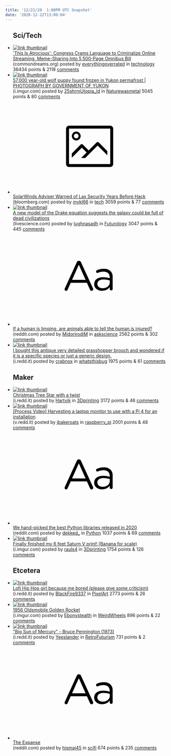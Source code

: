 ```yaml
---
title: '12/22/20  1:00PM UTC Snapshot'
date: '2020-12-22T13:00:04'
---
```

<ul>
<h2>Sci/Tech</h2>

<li><a href='https://www.commondreams.org/news/2020/12/21/atrocious-congress-crams-language-criminalize-online-streaming-meme-sharing-5500'><img src='https://b.thumbs.redditmedia.com/FYsyApL5EU64VUMj-_x9TiLUfwT1-jh-9uNFlf8-gXg.jpg' alt='link thumbnail'></a><div><div class='linkTitle'><a href='https://www.commondreams.org/news/2020/12/21/atrocious-congress-crams-language-criminalize-online-streaming-meme-sharing-5500'>'This Is Atrocious': Congress Crams Language to Criminalize Online Streaming, Meme-Sharing Into 5,500-Page Omnibus Bill</a></div>(commondreams.org) posted by <a href='https://www.reddit.com/user/everythingoverrated'>everythingoverrated</a> in <a href='https://www.reddit.com/r/technology'>technology</a> 36434 points & 2118 <a href='https://www.reddit.com/r/technology/comments/khv6w2/this_is_atrocious_congress_crams_language_to/'>comments</a></div></li>

<li><a href='https://i.imgur.com/w2ZD1CE.jpg'><img src='https://b.thumbs.redditmedia.com/MsP5eFfIFdmM2L_GkrEsmkoFSqoU_HxxEvl8lJo4Z7M.jpg' alt='link thumbnail'></a><div><div class='linkTitle'><a href='https://i.imgur.com/w2ZD1CE.jpg'>57,000 year-old wolf puppy found frozen in Yukon permafrost | PHOTOGRAPH BY GOVERNMENT OF YUKON</a></div>(i.imgur.com) posted by <a href='https://www.reddit.com/user/25shrmUtopia_ld'>25shrmUtopia_ld</a> in <a href='https://www.reddit.com/r/Naturewasmetal'>Naturewasmetal</a> 5045 points & 80 <a href='https://www.reddit.com/r/Naturewasmetal/comments/khnx2g/57000_yearold_wolf_puppy_found_frozen_in_yukon/'>comments</a></div></li>

<li><a href='https://www.bloomberg.com/news/articles/2020-12-21/solarwinds-adviser-warned-of-lax-security-years-before-hack?sref=ylv224K8'><svg version='1.1' viewBox='-34 -14 104 64' preserveAspectRatio='xMidYMid meet' xmlns='http://www.w3.org/2000/svg' xmlns:xlink='http://www.w3.org/1999/xlink'>
    <title>link thumbnail</title>
    <path d='M32,4H4A2,2,0,0,0,2,6V30a2,2,0,0,0,2,2H32a2,2,0,0,0,2-2V6A2,2,0,0,0,32,4ZM4,30V6H32V30Z'></path>
    <path d='M8.92,14a3,3,0,1,0-3-3A3,3,0,0,0,8.92,14Zm0-4.6A1.6,1.6,0,1,1,7.33,11,1.6,1.6,0,0,1,8.92,9.41Z'></path>
    <path d='M22.78,15.37l-5.4,5.4-4-4a1,1,0,0,0-1.41,0L5.92,22.9v2.83l6.79-6.79L16,22.18l-3.75,3.75H15l8.45-8.45L30,24V21.18l-5.81-5.81A1,1,0,0,0,22.78,15.37Z'></path>
    </svg></a><div><div class='linkTitle'><a href='https://www.bloomberg.com/news/articles/2020-12-21/solarwinds-adviser-warned-of-lax-security-years-before-hack?sref=ylv224K8'>SolarWinds Adviser Warned of Lax Security Years Before Hack</a></div>(bloomberg.com) posted by <a href='https://www.reddit.com/user/mykl66'>mykl66</a> in <a href='https://www.reddit.com/r/tech'>tech</a> 3059 points & 77 <a href='https://www.reddit.com/r/tech/comments/khko4d/solarwinds_adviser_warned_of_lax_security_years/'>comments</a></div></li>

<li><a href='https://www.livescience.com/milky-way-alien-life-map.html'><img src='https://b.thumbs.redditmedia.com/u-Ev2K0G-6Z30I9ZlGJNl29rnu4bPgWWjxZD0K4XwJE.jpg' alt='link thumbnail'></a><div><div class='linkTitle'><a href='https://www.livescience.com/milky-way-alien-life-map.html'>A new model of the Drake equation suggests the galaxy could be full of dead civilizations</a></div>(livescience.com) posted by <a href='https://www.reddit.com/user/lughnasadh'>lughnasadh</a> in <a href='https://www.reddit.com/r/Futurology'>Futurology</a> 3047 points & 445 <a href='https://www.reddit.com/r/Futurology/comments/khm9xu/a_new_model_of_the_drake_equation_suggests_the/'>comments</a></div></li>

<li><a href='https://www.reddit.com/r/askscience/comments/khm3aq/if_a_human_is_limping_are_animals_able_to_tell/'><svg version='1.1' viewBox='-34 -12 104 64' preserveAspectRatio='xMidYMid slice' xmlns='http://www.w3.org/2000/svg' xmlns:xlink='http://www.w3.org/1999/xlink'>
    <title>text link thumbnail</title>
    <path d='M12.19,8.84a1.45,1.45,0,0,0-1.4-1h-.12a1.46,1.46,0,0,0-1.42,1L1.14,26.56a1.29,1.29,0,0,0-.14.59,1,1,0,0,0,1,1,1.12,1.12,0,0,0,1.08-.77l2.08-4.65h11l2.08,4.59a1.24,1.24,0,0,0,1.12.83,1.08,1.08,0,0,0,1.08-1.08,1.64,1.64,0,0,0-.14-.57ZM6.08,20.71l4.59-10.22,4.6,10.22Z'>
    </path>
    <path d='M32.24,14.78A6.35,6.35,0,0,0,27.6,13.2a11.36,11.36,0,0,0-4.7,1,1,1,0,0,0-.58.89,1,1,0,0,0,.94.92,1.23,1.23,0,0,0,.39-.08,8.87,8.87,0,0,1,3.72-.81c2.7,0,4.28,1.33,4.28,3.92v.5a15.29,15.29,0,0,0-4.42-.61c-3.64,0-6.14,1.61-6.14,4.64v.05c0,2.95,2.7,4.48,5.37,4.48a6.29,6.29,0,0,0,5.19-2.48V26.9a1,1,0,0,0,1,1,1,1,0,0,0,1-1.06V19A5.71,5.71,0,0,0,32.24,14.78Zm-.56,7.7c0,2.28-2.17,3.89-4.81,3.89-1.94,0-3.61-1.06-3.61-2.86v-.06c0-1.8,1.5-3,4.2-3a15.2,15.2,0,0,1,4.22.61Z'>
    </path>
    </svg></a><div><div class='linkTitle'><a href='https://www.reddit.com/r/askscience/comments/khm3aq/if_a_human_is_limping_are_animals_able_to_tell/'>If a human is limping, are animals able to tell the human is injured?</a></div>(reddit.com) posted by <a href='https://www.reddit.com/user/MidorirodiM'>MidorirodiM</a> in <a href='https://www.reddit.com/r/askscience'>askscience</a> 2562 points & 302 <a href='https://www.reddit.com/r/askscience/comments/khm3aq/if_a_human_is_limping_are_animals_able_to_tell/'>comments</a></div></li>

<li><a href='https://i.redd.it/e0zmdw2uik661.jpg'><img src='https://a.thumbs.redditmedia.com/eCAl9dEdAawLPGAVVcy7Li6mwLVXOIrFPkslwzX-KM4.jpg' alt='link thumbnail'></a><div><div class='linkTitle'><a href='https://i.redd.it/e0zmdw2uik661.jpg'>I bought this antique very detailed grasshopper brooch and wondered if it is a specific species or just a generic design.</a></div>(i.redd.it) posted by <a href='https://www.reddit.com/user/crabnox'>crabnox</a> in <a href='https://www.reddit.com/r/whatsthisbug'>whatsthisbug</a> 1975 points & 61 <a href='https://www.reddit.com/r/whatsthisbug/comments/khktxy/i_bought_this_antique_very_detailed_grasshopper/'>comments</a></div></li>

<h2>Maker</h2>

<li><a href='https://i.redd.it/r2n4ccp1zk661.gif'><img src='https://b.thumbs.redditmedia.com/MW9wiNXUy5g62OqBbEsIAHlFGGTN-RXHo75zyOpjqWc.jpg' alt='link thumbnail'></a><div><div class='linkTitle'><a href='https://i.redd.it/r2n4ccp1zk661.gif'>Christmas Tree Star with a twist</a></div>(i.redd.it) posted by <a href='https://www.reddit.com/user/Hartvik'>Hartvik</a> in <a href='https://www.reddit.com/r/3Dprinting'>3Dprinting</a> 3172 points & 46 <a href='https://www.reddit.com/r/3Dprinting/comments/khmlgp/christmas_tree_star_with_a_twist/'>comments</a></div></li>

<li><a href='https://v.redd.it/87r41gzx3l661'><img src='https://b.thumbs.redditmedia.com/33xiCjKytQH_oHMDoV_Nd11yJN_GbTMXGDqCgptdkZw.jpg' alt='link thumbnail'></a><div><div class='linkTitle'><a href='https://v.redd.it/87r41gzx3l661'>[Process Video] Harvesting a laptop monitor to use with a Pi 4 for an installation</a></div>(v.redd.it) posted by <a href='https://www.reddit.com/user/jbakeroats'>jbakeroats</a> in <a href='https://www.reddit.com/r/raspberry_pi'>raspberry_pi</a> 2001 points & 48 <a href='https://www.reddit.com/r/raspberry_pi/comments/khn8c3/process_video_harvesting_a_laptop_monitor_to_use/'>comments</a></div></li>

<li><a href='https://www.reddit.com/r/Python/comments/khmijy/we_handpicked_the_best_python_libraries_released/'><svg version='1.1' viewBox='-34 -12 104 64' preserveAspectRatio='xMidYMid slice' xmlns='http://www.w3.org/2000/svg' xmlns:xlink='http://www.w3.org/1999/xlink'>
    <title>text link thumbnail</title>
    <path d='M12.19,8.84a1.45,1.45,0,0,0-1.4-1h-.12a1.46,1.46,0,0,0-1.42,1L1.14,26.56a1.29,1.29,0,0,0-.14.59,1,1,0,0,0,1,1,1.12,1.12,0,0,0,1.08-.77l2.08-4.65h11l2.08,4.59a1.24,1.24,0,0,0,1.12.83,1.08,1.08,0,0,0,1.08-1.08,1.64,1.64,0,0,0-.14-.57ZM6.08,20.71l4.59-10.22,4.6,10.22Z'>
    </path>
    <path d='M32.24,14.78A6.35,6.35,0,0,0,27.6,13.2a11.36,11.36,0,0,0-4.7,1,1,1,0,0,0-.58.89,1,1,0,0,0,.94.92,1.23,1.23,0,0,0,.39-.08,8.87,8.87,0,0,1,3.72-.81c2.7,0,4.28,1.33,4.28,3.92v.5a15.29,15.29,0,0,0-4.42-.61c-3.64,0-6.14,1.61-6.14,4.64v.05c0,2.95,2.7,4.48,5.37,4.48a6.29,6.29,0,0,0,5.19-2.48V26.9a1,1,0,0,0,1,1,1,1,0,0,0,1-1.06V19A5.71,5.71,0,0,0,32.24,14.78Zm-.56,7.7c0,2.28-2.17,3.89-4.81,3.89-1.94,0-3.61-1.06-3.61-2.86v-.06c0-1.8,1.5-3,4.2-3a15.2,15.2,0,0,1,4.22.61Z'>
    </path>
    </svg></a><div><div class='linkTitle'><a href='https://www.reddit.com/r/Python/comments/khmijy/we_handpicked_the_best_python_libraries_released/'>We hand-picked the best Python libraries released in 2020</a></div>(reddit.com) posted by <a href='https://www.reddit.com/user/dekked_'>dekked_</a> in <a href='https://www.reddit.com/r/Python'>Python</a> 1037 points & 69 <a href='https://www.reddit.com/r/Python/comments/khmijy/we_handpicked_the_best_python_libraries_released/'>comments</a></div></li>

<li><a href='https://i.imgur.com/WfH0pJR.jpg'><img src='https://a.thumbs.redditmedia.com/tAtdn12E6BxoNp_QbBY131tDxlrYIIJ5uB0c3gAKdH0.jpg' alt='link thumbnail'></a><div><div class='linkTitle'><a href='https://i.imgur.com/WfH0pJR.jpg'>Finally finished my 6 feet Saturn V print! (Banana for scale)</a></div>(i.imgur.com) posted by <a href='https://www.reddit.com/user/rauls4'>rauls4</a> in <a href='https://www.reddit.com/r/3Dprinting'>3Dprinting</a> 1754 points & 126 <a href='https://www.reddit.com/r/3Dprinting/comments/khmh27/finally_finished_my_6_feet_saturn_v_print_banana/'>comments</a></div></li>

<h2>Etcetera</h2>

<li><a href='https://i.redd.it/ui4d2pud8m661.png'><img src='https://b.thumbs.redditmedia.com/gJP-mbERDJIEuwt_Y1r65_aJEYMUBrbn6mvG1KuKILM.jpg' alt='link thumbnail'></a><div><div class='linkTitle'><a href='https://i.redd.it/ui4d2pud8m661.png'>Lofi Hip Hop girl because me bored (please give some criticism)</a></div>(i.redd.it) posted by <a href='https://www.reddit.com/user/BlackFire9337'>BlackFire9337</a> in <a href='https://www.reddit.com/r/PixelArt'>PixelArt</a> 2773 points & 26 <a href='https://www.reddit.com/r/PixelArt/comments/khrrk8/lofi_hip_hop_girl_because_me_bored_please_give/'>comments</a></div></li>

<li><a href='https://i.imgur.com/rJ9jfkn.jpg'><img src='https://b.thumbs.redditmedia.com/l3pA42tzLPIIC_IAL1Ta6GWTLXOlGUadTB0ygMDIb6A.jpg' alt='link thumbnail'></a><div><div class='linkTitle'><a href='https://i.imgur.com/rJ9jfkn.jpg'>1956 Oldsmobile Golden Rocket</a></div>(i.imgur.com) posted by <a href='https://www.reddit.com/user/Ebonystealth'>Ebonystealth</a> in <a href='https://www.reddit.com/r/WeirdWheels'>WeirdWheels</a> 896 points & 22 <a href='https://www.reddit.com/r/WeirdWheels/comments/khl8os/1956_oldsmobile_golden_rocket/'>comments</a></div></li>

<li><a href='https://i.redd.it/veip4k5tvj661.jpg'><img src='https://b.thumbs.redditmedia.com/dHNFC5vJPfZHYhqXlscuxvB_cSxnn0w4IrixVHs2xSU.jpg' alt='link thumbnail'></a><div><div class='linkTitle'><a href='https://i.redd.it/veip4k5tvj661.jpg'>"Big Sun of Mercury" - Bruce Pennington (1973)</a></div>(i.redd.it) posted by <a href='https://www.reddit.com/user/Yeeslander'>Yeeslander</a> in <a href='https://www.reddit.com/r/RetroFuturism'>RetroFuturism</a> 731 points & 2 <a href='https://www.reddit.com/r/RetroFuturism/comments/khifyp/big_sun_of_mercury_bruce_pennington_1973/'>comments</a></div></li>

<li><a href='https://www.reddit.com/r/scifi/comments/khwqrs/the_expanse/'><svg version='1.1' viewBox='-34 -12 104 64' preserveAspectRatio='xMidYMid slice' xmlns='http://www.w3.org/2000/svg' xmlns:xlink='http://www.w3.org/1999/xlink'>
    <title>text link thumbnail</title>
    <path d='M12.19,8.84a1.45,1.45,0,0,0-1.4-1h-.12a1.46,1.46,0,0,0-1.42,1L1.14,26.56a1.29,1.29,0,0,0-.14.59,1,1,0,0,0,1,1,1.12,1.12,0,0,0,1.08-.77l2.08-4.65h11l2.08,4.59a1.24,1.24,0,0,0,1.12.83,1.08,1.08,0,0,0,1.08-1.08,1.64,1.64,0,0,0-.14-.57ZM6.08,20.71l4.59-10.22,4.6,10.22Z'>
    </path>
    <path d='M32.24,14.78A6.35,6.35,0,0,0,27.6,13.2a11.36,11.36,0,0,0-4.7,1,1,1,0,0,0-.58.89,1,1,0,0,0,.94.92,1.23,1.23,0,0,0,.39-.08,8.87,8.87,0,0,1,3.72-.81c2.7,0,4.28,1.33,4.28,3.92v.5a15.29,15.29,0,0,0-4.42-.61c-3.64,0-6.14,1.61-6.14,4.64v.05c0,2.95,2.7,4.48,5.37,4.48a6.29,6.29,0,0,0,5.19-2.48V26.9a1,1,0,0,0,1,1,1,1,0,0,0,1-1.06V19A5.71,5.71,0,0,0,32.24,14.78Zm-.56,7.7c0,2.28-2.17,3.89-4.81,3.89-1.94,0-3.61-1.06-3.61-2.86v-.06c0-1.8,1.5-3,4.2-3a15.2,15.2,0,0,1,4.22.61Z'>
    </path>
    </svg></a><div><div class='linkTitle'><a href='https://www.reddit.com/r/scifi/comments/khwqrs/the_expanse/'>The Expanse</a></div>(reddit.com) posted by <a href='https://www.reddit.com/user/hismaj45'>hismaj45</a> in <a href='https://www.reddit.com/r/scifi'>scifi</a> 674 points & 235 <a href='https://www.reddit.com/r/scifi/comments/khwqrs/the_expanse/'>comments</a></div></li>

</ul>
